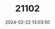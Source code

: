 ---
title: "21102"
category: "Stylodipus sungorus"
draft: false
date: 2024-02-22 13:03:50
languages:
  Mongolian: ["Dzungarian Daakhai"]
  English: ["Mongolian Three-toed Jerboa"]
---